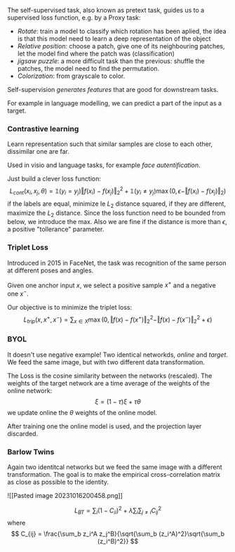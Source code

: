 
The self-supervised task, also known as pretext task, guides us to a supervised loss function, e.g. by a Proxy task:

- _Rotate_: train a model to classify which rotation has been aplied, the idea is that this model need to learn a deep representation of the object
- _Relative position:_ choose a patch, give one of its neighbouring patches, let the model find where the patch was (classification)
- _jigsaw puzzle_: a more difficult task than the previous: shuffle the patches, the model need to find the permutation.
- _Colorization_: from grayscale to color.

Self-supervision _generates features_ that are good for downstream tasks.

For example in language modelling, we can predict a part of the input as a target.

### Contrastive learning
Learn representation such that similar samples are close to each other, dissimilar one are far.

Used in visio and language tasks, for example _face autentification_.

Just build a clever loss function:
$$
L_{cont}(x_i, x_j, \theta) = \mathbb{1}(y_i = y_j) \Vert f(x_i)-f(x_j) \Vert_2^2 + \mathbb{1}(y_i \neq y_j)\max(0, \epsilon -\Vert f(x_i)-f(x_j) \Vert_2)
$$
if the labels are equal, minimize le $L_2$ distance squared, if they are different, maximize the $L_2$ distance. Since the loss function need to be bounded from below, we introduce the max. Also we are fine if the distance is more than $\epsilon$, a positive "tollerance" parameter.

### Triplet Loss
Introduced in 2015 in FaceNet, the task was recognition of the same person at different poses and angles.

Given one anchor input $x$, we select a positive sample $x^+$ and a negative one $x^-$.

Our objective is to minimize the triplet loss:
$$
L_{trip}(x, x^+, x^-) = \sum_{x \in X} \max(0,\,\Vert f(x) - f(x^+)\Vert_2^2 - \Vert f(x) - f(x^-)\Vert_2^2 + \epsilon)
$$

### BYOL
It doesn't use negative example! 
Two identical networkds, _online_ and _target_.
We feed the same image, but with two different data transformation. 

The Loss is the cosine similarity between the networks (rescaled).
The weights of the target network are a time average of the weights of the online network:
$$
\xi = (1-\tau) \xi + \tau \theta
$$
we update online the $\theta$ weights of the online model.

After training one the online model is used, and the projection layer discarded.


### Barlow Twins
Again two identitcal networks but we feed the same image with a different transformation. The goal is to make the empirical cross-correlation matrix as close as possible to the identity.

![[Pasted image 20231016200458.png]]

$$
L_{BT} = \sum_{i} (1-C_{ii})^2 + \lambda \sum_i \sum_{j\neq i} C_{ij}^2
$$
where
$$
C_{ij} = \frac{\sum_b z_i^A z_j^B}{\sqrt{\sum_b (z_i^A)^2}\sqrt{\sum_b (z_i^B)^2}}
$$


